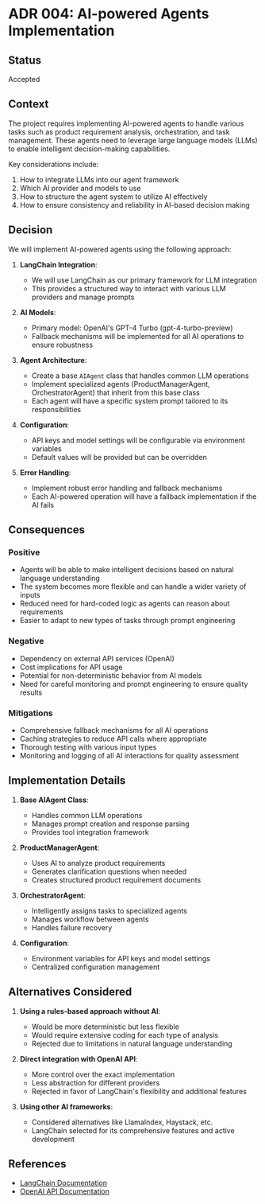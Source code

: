 # ADR 004: AI-powered Agents Implementation

## Status

Accepted

## Context

The project requires implementing AI-powered agents to handle various tasks such as product requirement analysis, orchestration, and task management. These agents need to leverage large language models (LLMs) to enable intelligent decision-making capabilities.

Key considerations include:
1. How to integrate LLMs into our agent framework
2. Which AI provider and models to use
3. How to structure the agent system to utilize AI effectively
4. How to ensure consistency and reliability in AI-based decision making

## Decision

We will implement AI-powered agents using the following approach:

1. **LangChain Integration**:
   - We will use LangChain as our primary framework for LLM integration
   - This provides a structured way to interact with various LLM providers and manage prompts

2. **AI Models**:
   - Primary model: OpenAI's GPT-4 Turbo (gpt-4-turbo-preview)
   - Fallback mechanisms will be implemented for all AI operations to ensure robustness

3. **Agent Architecture**:
   - Create a base `AIAgent` class that handles common LLM operations
   - Implement specialized agents (ProductManagerAgent, OrchestratorAgent) that inherit from this base class
   - Each agent will have a specific system prompt tailored to its responsibilities

4. **Configuration**:
   - API keys and model settings will be configurable via environment variables
   - Default values will be provided but can be overridden

5. **Error Handling**:
   - Implement robust error handling and fallback mechanisms
   - Each AI-powered operation will have a fallback implementation if the AI fails

## Consequences

### Positive

- Agents will be able to make intelligent decisions based on natural language understanding
- The system becomes more flexible and can handle a wider variety of inputs
- Reduced need for hard-coded logic as agents can reason about requirements
- Easier to adapt to new types of tasks through prompt engineering

### Negative

- Dependency on external API services (OpenAI)
- Cost implications for API usage
- Potential for non-deterministic behavior from AI models
- Need for careful monitoring and prompt engineering to ensure quality results

### Mitigations

- Comprehensive fallback mechanisms for all AI operations
- Caching strategies to reduce API calls where appropriate
- Thorough testing with various input types
- Monitoring and logging of all AI interactions for quality assessment

## Implementation Details

1. **Base AIAgent Class**:
   - Handles common LLM operations
   - Manages prompt creation and response parsing
   - Provides tool integration framework

2. **ProductManagerAgent**:
   - Uses AI to analyze product requirements
   - Generates clarification questions when needed
   - Creates structured product requirement documents

3. **OrchestratorAgent**:
   - Intelligently assigns tasks to specialized agents
   - Manages workflow between agents
   - Handles failure recovery

4. **Configuration**:
   - Environment variables for API keys and model settings
   - Centralized configuration management

## Alternatives Considered

1. **Using a rules-based approach without AI**:
   - Would be more deterministic but less flexible
   - Would require extensive coding for each type of analysis
   - Rejected due to limitations in natural language understanding

2. **Direct integration with OpenAI API**:
   - More control over the exact implementation
   - Less abstraction for different providers
   - Rejected in favor of LangChain's flexibility and additional features

3. **Using other AI frameworks**:
   - Considered alternatives like LlamaIndex, Haystack, etc.
   - LangChain selected for its comprehensive features and active development

## References

- [LangChain Documentation](https://python.langchain.com/docs/get_started/introduction)
- [OpenAI API Documentation](https://platform.openai.com/docs/api-reference) 